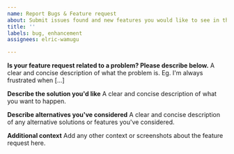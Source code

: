 ```yaml
---
name: Report Bugs & Feature request
about: Submit issues found and new features you would like to see in this project
title: ''
labels: bug, enhancement
assignees: elric-wamugu

---
```


**Is your feature request related to a problem? Please describe below.**
A clear and concise description of what the problem is. Eg. I'm always frustrated when [...]

**Describe the solution you'd like**
A clear and concise description of what you want to happen.

**Describe alternatives you've considered**
A clear and concise description of any alternative solutions or features you've considered.

**Additional context**
Add any other context or screenshots about the feature request here.
